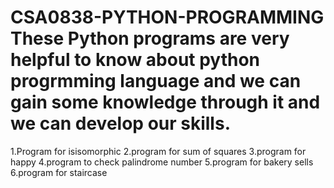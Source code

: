 # CSA0838-PYTHON-PROGRAMMING  These Python programs are very helpful to know about python progrmming language and we can gain some  knowledge through it and we can develop our skills.
1.Program for isisomorphic
2.program for sum of squares
3.program for happy
4.program to check palindrome number
5.program for bakery sells
6.program for staircase

